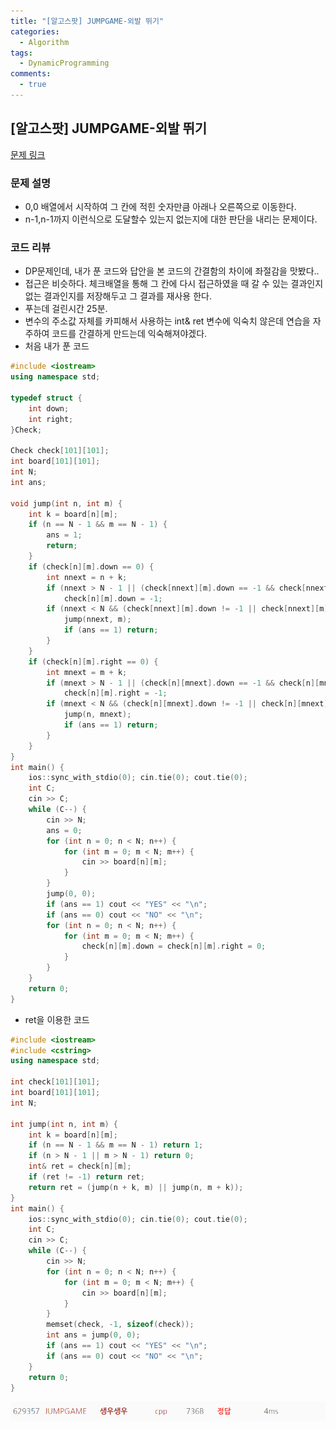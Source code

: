 ```yaml
---
title: "[알고스팟] JUMPGAME-외발 뛰기"
categories:
  - Algorithm
tags:
  - DynamicProgramming
comments:
  - true
---
```


## [알고스팟] JUMPGAME-외발 뛰기

[문제 링크](https://algospot.com/judge/problem/read/JUMPGAME)

### 문제 설명
* 0,0 배열에서 시작하여 그 칸에 적힌 숫자만큼 아래나 오른쪽으로 이동한다.
* n-1,n-1까지 이런식으로 도달할수 있는지 없는지에 대한 판단을 내리는 문제이다.

### 코드 리뷰
* DP문제인데, 내가 푼 코드와 답안을 본 코드의 간결함의 차이에 좌절감을 맛봤다..
* 접근은 비슷하다. 체크배열을 통해 그 칸에 다시 접근하였을 때 갈 수 있는 결과인지 없는 결과인지를 저장해두고 그 결과를 재사용 한다.
* 푸는데 걸린시간 25분.
* 변수의 주소값 자체를 카피해서 사용하는 int& ret 변수에 익숙치 않은데 연습을 자주하여 코드를 간결하게 만드는데 익숙해져야겠다.
* 처음 내가 푼 코드

```cpp
#include <iostream>
using namespace std;

typedef struct {
	int down;
	int right;
}Check;

Check check[101][101];
int board[101][101];
int N;
int ans;

void jump(int n, int m) {
	int k = board[n][m];
	if (n == N - 1 && m == N - 1) {
		ans = 1;
		return;
	}
	if (check[n][m].down == 0) {
		int nnext = n + k;
		if (nnext > N - 1 || (check[nnext][m].down == -1 && check[nnext][m].right == -1))
			check[n][m].down = -1;
		if (nnext < N && (check[nnext][m].down != -1 || check[nnext][m].right != -1)) {
			jump(nnext, m);
			if (ans == 1) return;
		}
	}
	if (check[n][m].right == 0) {
		int mnext = m + k;
		if (mnext > N - 1 || (check[n][mnext].down == -1 && check[n][mnext].right == -1))
			check[n][m].right = -1;
		if (mnext < N && (check[n][mnext].down != -1 || check[n][mnext].right != -1)) {
			jump(n, mnext);
			if (ans == 1) return;
		}
	}
}
int main() {
	ios::sync_with_stdio(0); cin.tie(0); cout.tie(0);
	int C;
	cin >> C;
	while (C--) {
		cin >> N;
		ans = 0;
		for (int n = 0; n < N; n++) {
			for (int m = 0; m < N; m++) {
				cin >> board[n][m];
			}
		}
		jump(0, 0);
		if (ans == 1) cout << "YES" << "\n";
		if (ans == 0) cout << "NO" << "\n";
		for (int n = 0; n < N; n++) {
			for (int m = 0; m < N; m++) {
				check[n][m].down = check[n][m].right = 0;
			}
		}
	}
	return 0;
}
```

* ret을 이용한 코드

```cpp
#include <iostream>
#include <cstring>
using namespace std;

int check[101][101];
int board[101][101];
int N;

int jump(int n, int m) {
	int k = board[n][m];
	if (n == N - 1 && m == N - 1) return 1;
	if (n > N - 1 || m > N - 1) return 0;
	int& ret = check[n][m];
	if (ret != -1) return ret;
	return ret = (jump(n + k, m) || jump(n, m + k));
}
int main() {
	ios::sync_with_stdio(0); cin.tie(0); cout.tie(0);
	int C;
	cin >> C;
	while (C--) {
		cin >> N;
		for (int n = 0; n < N; n++) {
			for (int m = 0; m < N; m++) {
				cin >> board[n][m];
			}
		}
		memset(check, -1, sizeof(check));
		int ans = jump(0, 0);
		if (ans == 1) cout << "YES" << "\n";
		if (ans == 0) cout << "NO" << "\n";
	}
	return 0;
}
```

![](/assets/img/Algorithm/08221.png)